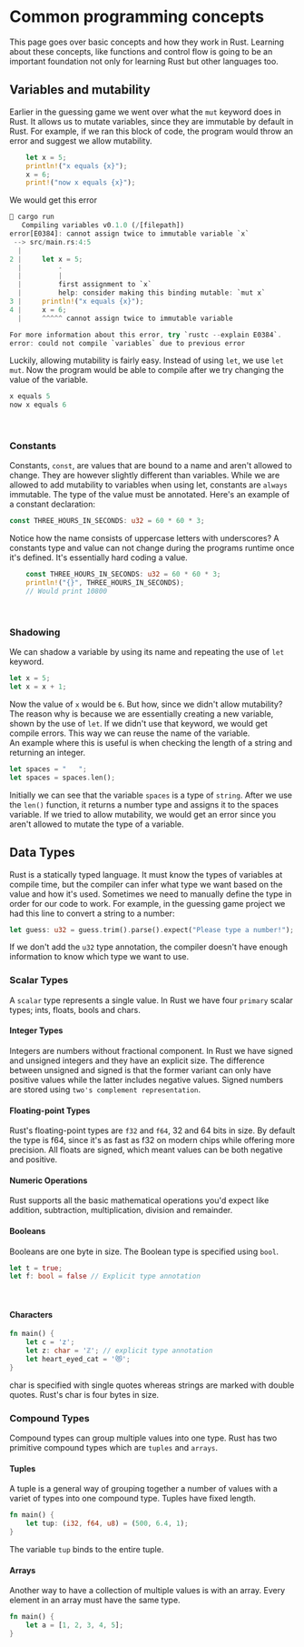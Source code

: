 # Common programming concepts
This page goes over basic concepts and how they work in Rust. Learning about these concepts, like functions and control flow is going to be an important foundation not only for learning Rust but other languages too.
&nbsp;
## Variables and mutability
Earlier in the guessing game we went over what the `mut` keyword does in Rust. It allows us to mutate variables, since they are immutable by default in Rust. For example, if we ran this block of code, the program would throw an error and suggest we allow mutability.
``` Rust
    let x = 5;
    println!("x equals {x}");
    x = 6;
    print!("now x equals {x}");
```
We would get this error
``` Rust
 cargo run
   Compiling variables v0.1.0 (/[filepath])
error[E0384]: cannot assign twice to immutable variable `x`
 --> src/main.rs:4:5
  |
2 |     let x = 5;
  |         -
  |         |
  |         first assignment to `x`
  |         help: consider making this binding mutable: `mut x`
3 |     println!("x equals {x}");
4 |     x = 6;
  |     ^^^^^ cannot assign twice to immutable variable

For more information about this error, try `rustc --explain E0384`.
error: could not compile `variables` due to previous error
```
Luckily, allowing mutability is fairly easy. Instead of using `let`, we use `let mut`. Now the program would be able to compile after we try changing the value of the variable.
``` Rust
x equals 5
now x equals 6
```
&nbsp;
### Constants
Constants, `const`, are values that are bound to a name and aren't allowed to change. They are however slightly different than variables. While we are allowed to add mutability to variables when using let, constants are `always` immutable. The type of the value must be annotated. Here's an example of a constant declaration:
``` Rust
const THREE_HOURS_IN_SECONDS: u32 = 60 * 60 * 3;
```
Notice how the name consists of uppercase letters with underscores? A constants type and value can not change during the programs runtime once it's defined. It's essentially hard coding a value.
``` Rust
    const THREE_HOURS_IN_SECONDS: u32 = 60 * 60 * 3;
    println!("{}", THREE_HOURS_IN_SECONDS);
    // Would print 10800
```
&nbsp;
### Shadowing
We can shadow a variable by using its name and repeating the use of `let` keyword.
``` Rust
let x = 5;
let x = x + 1;
```
Now the value of `x` would be `6`. But how, since we didn't allow mutability? The reason why is because we are essentially creating a new variable, shown by the use of `let`. If we didn't use that keyword, we would get compile errors. This way we can reuse the name of the variable. <br>
An example where this is useful is when checking the length of a string and returning an integer.
``` Rust
let spaces = "   ";
let spaces = spaces.len();
```
Initially we can see that the variable `spaces` is a type of `string`. After we use the `len()` function, it returns a number type and assigns it to the spaces variable. If we tried to allow mutability, we would get an error since you aren't allowed to mutate the type of a variable.
&nbsp;
## Data Types
Rust is a statically typed language. It must know the types of variables at compile time, but the compiler can infer what type we want based on the value and how it's used. Sometimes we need to manually define the type in order for our code to work. For example, in the guessing game project we had this line to convert a string to a number: 
``` Rust
let guess: u32 = guess.trim().parse().expect("Please type a number!");
```
If we don't add the `u32` type annotation, the compiler doesn't have enough information to know which type we want to use.
&nbsp;
### Scalar Types
A `scalar` type represents a single value. In Rust we have four `primary` scalar types; ints, floats, bools and chars. 
&nbsp;
#### Integer Types
Integers are numbers without fractional component. In Rust we have signed and unsigned integers and they have an explicit size. The difference between unsigned and signed is that the former variant can only have positive values while the latter includes negative values. Signed numbers are stored using `two's complement representation`.
&nbsp;
#### Floating-point Types
Rust's floating-point types are `f32` and `f64`, 32 and 64 bits in size. By default the type is f64, since it's as fast as f32 on modern chips while offering more precision. All floats are signed, which meant values can be both negative and positive.
&nbsp;
#### Numeric Operations
Rust supports all the basic mathematical operations you'd expect like addition, subtraction, multiplication, division and remainder. 
&nbsp;
#### Booleans
Booleans are one byte in size. The Boolean type is specified using `bool`.
``` Rust
let t = true;
let f: bool = false // Explicit type annotation
```
&nbsp;
#### Characters
``` Rust
fn main() {
    let c = 'z';
    let z: char = 'ℤ'; // explicit type annotation
    let heart_eyed_cat = '😻';
}
```
char is specified with single quotes whereas strings are marked with double quotes. Rust's char is four bytes in size.
&nbsp;
### Compound Types
Compound types can group multiple values into one type. Rust has two primitive compound types which are `tuples` and `arrays`.
&nbsp;
#### Tuples
A tuple is a general way of grouping together a number of values with a variet of types into one compound type. Tuples have fixed length.
``` Rust
fn main() {
    let tup: (i32, f64, u8) = (500, 6.4, 1);
}
```
The variable `tup` binds to the entire tuple.
#### Arrays
Another way to have a collection of multiple values is with an array. Every element in an array must have the same type.
``` Rust
fn main() {
    let a = [1, 2, 3, 4, 5];
}
```
